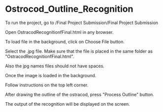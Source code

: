 # Ostrocod_Outline_Recognition

To run the project, go to /Final Project Submission/Final Project Submission 

Open OstracodRecognitionfFinal.html in any browser.

To load file in the background, click on Choose File button.

Select the .jpg file. Make sure that the file is placed in the same folder as "OstracodRecognitionfFinal.html".

Also the jpg names files should not have spaces.

Once the image is loaded in the background. 

Follow instructions on the top left corner. 

After drawing the outline of the ostracod, press "Process Outline" button. 

The output of the recognition will be displayed on the screen.
